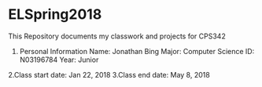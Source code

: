 # ELSpring2018
This Repository documents my classwork and projects for CPS342
 
 1. Personal Information
        Name: Jonathan Bing
       Major: Computer Science
          ID: N03196784
        Year: Junior
        
 2.Class start date: Jan 22, 2018
 3.Class end date: May 8, 2018
